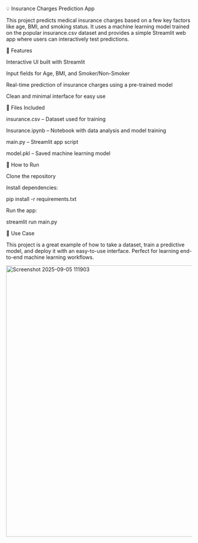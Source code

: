 💡 Insurance Charges Prediction App

This project predicts medical insurance charges based on a few key factors like age, BMI, and smoking status. It uses a machine learning model trained on the popular insurance.csv dataset and provides a simple Streamlit web app where users can interactively test predictions.

🔹 Features

Interactive UI built with Streamlit

Input fields for Age, BMI, and Smoker/Non-Smoker

Real-time prediction of insurance charges using a pre-trained model

Clean and minimal interface for easy use

🔹 Files Included

insurance.csv – Dataset used for training

Insurance.ipynb – Notebook with data analysis and model training

main.py – Streamlit app script

model.pkl – Saved machine learning model

🔹 How to Run

Clone the repository

Install dependencies:

pip install -r requirements.txt


Run the app:

streamlit run main.py

🔹 Use Case

This project is a great example of how to take a dataset, train a predictive model, and deploy it with an easy-to-use interface. Perfect for learning end-to-end machine learning workflows.


<img width="1905" height="736" alt="Screenshot 2025-09-05 111903" src="https://github.com/user-attachments/assets/2b18d83a-f0ed-403c-8c54-651e77886ffc" />
